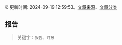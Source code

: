 :alarm_clock: 更新时间: 2024-09-19 12:59:53。[文章来源](/README.md)、[文章分类](/TAGS.md)

## 报告


> 关键字：`报告`、`月报`



